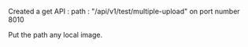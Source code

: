 Created a get API : path : "/api/v1/test/multiple-upload" on port number 8010

Put the path any local image.
